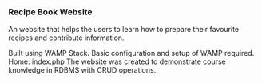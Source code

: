 ### Recipe Book Website
An website that helps the users to learn how to prepare their favourite recipes and contribute information.

Built using WAMP Stack.
Basic configuration and setup of WAMP required.
Home: index.php
The website was created to demonstrate course knowledge in RDBMS with CRUD operations.
